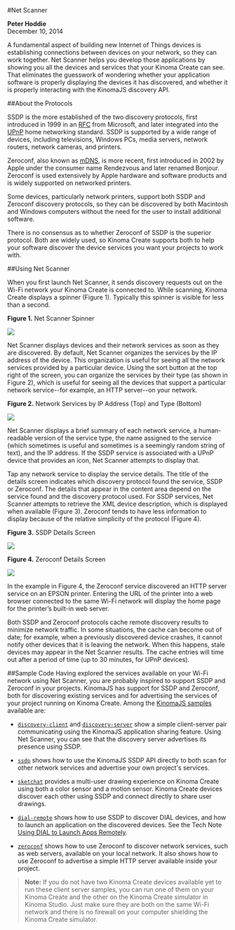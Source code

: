 <!-- Version: 160415-CR / Last reviewed: November 2015

The Net Scanner application on Kinoma Create is a utility that shows you devices and network services available on your local network. Net Scanner looks for devices that announce their presence using the two most widely used discovery protocols: SSDP and Zeroconf.
-->

<img alt="" src="img/net-scanner_icon.png" class="technoteIllus" >

#Net Scanner

**Peter Hoddie**   
December 10, 2014

A fundamental aspect of building new Internet of Things devices is establishing connections between devices on your network, so they can work together. Net Scanner helps you develop those applications by showing you all the devices and services that your Kinoma Create can see. That eliminates the guesswork of wondering whether your application software is properly displaying the devices it has discovered, and whether it is properly interacting with the KinomaJS discovery API.

##About the Protocols 

SSDP is the more established of the two discovery protocols, first introduced in 1999 in an [RFC](http://tools.ietf.org/html/draft-cai-ssdp-v1-00) from Microsoft, and later integrated into the [UPnP](http://upnp.org) home networking standard. SSDP is supported by a wide range of devices, including televisions, Windows PCs, media servers, network routers, network cameras, and printers.

Zeroconf, also known as [mDNS](http://tools.ietf.org/html/rfc6762), is more recent, first introduced in 2002 by Apple under the consumer name Rendezvous and later renamed Bonjour. Zeroconf is used extensively by Apple hardware and software products and is widely supported on networked printers.

Some devices, particularly network printers, support both SSDP and Zeroconf discovery protocols, so they can be discovered by both Macintosh and Windows computers without the need for the user to install additional software.

There is no consensus as to whether Zeroconf of SSDP is the superior protocol. Both are widely used, so Kinoma Create supports both to help your software discover the device services you want your projects to work with.

##Using Net Scanner 

When you first launch Net Scanner, it sends discovery requests out on the Wi-Fi network your Kinoma Create is connected to. While scanning, Kinoma Create displays a spinner (Figure 1). Typically this spinner is visible for less than a second.

**Figure 1.** Net Scanner Spinner  

![](img/netscanner-spinner.png)

Net Scanner displays devices and their network services as soon as they are discovered. By default, Net Scanner organizes the services by the IP address of the device. This organization is useful for seeing all the network services provided by a particular device. Using the sort button at the top right of the screen, you can organize the services by their type (as shown in Figure 2), which is useful for seeing all the devices that support a particular network service--for example, an HTTP server--on your network.

**Figure 2.** Network Services by IP Address (Top) and Type (Bottom)  

![](img/netscanner-name-ip.png)

Net Scanner displays a brief summary of each network service, a human-readable version of the service type, the name assigned to the service (which sometimes is useful and sometimes is a seemingly random string of text), and the IP address. If the SSDP service is associated with a UPnP device that provides an icon, Net Scanner attempts to display that.

Tap any network service to display the service details. The title of the details screen indicates which discovery protocol found the service, SSDP or Zeroconf. The details that appear in the content area depend on the service found and the discovery protocol used. For SSDP services, Net Scanner attempts to retrieve the XML device description, which is displayed when available (Figure 3). Zeroconf tends to have less information to display because of the relative simplicity of the protocol (Figure 4).

**Figure 3.** SSDP Details Screen  

![](img/netscanner-ssdp-details.png)

**Figure 4.** Zeroconf Details Screen  

![](img/netscanner-zeroconf.png)

In the example in Figure 4, the Zeroconf service discovered an HTTP server service on an EPSON printer. Entering the URL of the printer into a web browser connected to the same Wi-Fi network will display the home page for the printer’s built-in web server.

Both SSDP and Zeroconf protocols cache remote discovery results to minimize network traffic. In some situations, the cache can become out of date; for example, when a previously discovered device crashes, it cannot notify other devices that it is leaving the network. When this happens, stale devices may appear in the Net Scanner results. The cache entries will time out after a period of time (up to 30 minutes, for UPnP devices).

##Sample Code
Having explored the services available on your Wi-Fi network using Net Scanner, you are probably inspired to support SSDP and Zeroconf in your projects. KinomaJS has support for SSDP and Zeroconf, both for discovering existing services and for advertising the services of your project running on Kinoma Create. Among the [KinomaJS samples](https://github.com/Kinoma/KPR-examples/) available are:

- [`discovery-client`](https://github.com/Kinoma/KPR-examples/tree/master/discovery-client) and [`discovery-server`](https://github.com/Kinoma/KPR-examples/tree/master/discovery-server) show a simple client-server pair communicating using the KinomaJS application sharing feature. Using Net Scanner, you can see that the discovery server advertises its presence using SSDP.

- [`ssdp`](https://github.com/Kinoma/KPR-examples/tree/master/ssdp) shows how to use the KinomaJS SSDP API directly to both scan for other network services and advertise your own project's services.

- [`sketchat`](https://github.com/Kinoma/KPR-examples/tree/master/sketchat) provides a multi-user drawing experience on Kinoma Create using both a color sensor and a motion sensor. Kinoma Create devices discover each other using SSDP and connect directly to share user drawings.

- [`dial-remote`](https://github.com/Kinoma/KPR-examples/tree/master/dial-remote) shows how to use SSDP to discover DIAL devices, and how to launch an application on the discovered devices. See the Tech Note [Using DIAL to Launch Apps Remotely](../using-dial-to-launch-apps-remotely/).

- [`zeroconf`](https://github.com/Kinoma/KPR-examples/tree/master/zeroconf) shows how to use Zeroconf to discover network services, such as web servers, available on your local network. It also shows how to use Zeroconf to advertise a simple HTTP server available inside your project.

> **Note:** If you do not have two Kinoma Create devices available yet to run these client server samples, you can run one of them on your Kinoma Create and the other on the Kinoma Create simulator in Kinoma Studio. Just make sure they are both on the same Wi-Fi network and there is no firewall on your computer shielding the Kinoma Create simulator.
